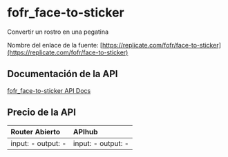 # fofr_face-to-sticker

Convertir un rostro en una pegatina

Nombre del enlace de la fuente: [https://replicate.com/fofr/face-to-sticker](https://replicate.com/fofr/face-to-sticker)

## Documentación de la API

[fofr_face-to-sticker API Docs](../apis/es/fofr_face-to-sticker.md)

## Precio de la API

| Router Abierto | APIhub |
|:---|:---|
| input: - output: - | input: - output: - |
